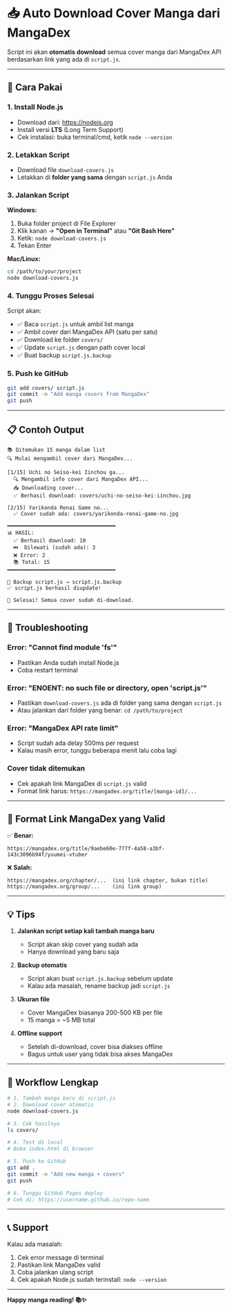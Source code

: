 # 📥 Auto Download Cover Manga dari MangaDex

Script ini akan **otomatis download** semua cover manga dari MangaDex API berdasarkan link yang ada di `script.js`.

---

## 🚀 Cara Pakai

### **1. Install Node.js**
- Download dari: https://nodejs.org
- Install versi **LTS** (Long Term Support)
- Cek instalasi: buka terminal/cmd, ketik `node --version`

### **2. Letakkan Script**
- Download file `download-covers.js`
- Letakkan di **folder yang sama** dengan `script.js` Anda

### **3. Jalankan Script**

**Windows:**
1. Buka folder project di File Explorer
2. Klik kanan → **"Open in Terminal"** atau **"Git Bash Here"**
3. Ketik: `node download-covers.js`
4. Tekan Enter

**Mac/Linux:**
```bash
cd /path/to/your/project
node download-covers.js
```

### **4. Tunggu Proses Selesai**
Script akan:
- ✅ Baca `script.js` untuk ambil list manga
- ✅ Ambil cover dari MangaDex API (satu per satu)
- ✅ Download ke folder `covers/`
- ✅ Update `script.js` dengan path cover local
- ✅ Buat backup `script.js.backup`

### **5. Push ke GitHub**
```bash
git add covers/ script.js
git commit -m "Add manga covers from MangaDex"
git push
```

---

## 📋 Contoh Output

```
📚 Ditemukan 15 manga dalam list
🔍 Mulai mengambil cover dari MangaDex...

[1/15] Uchi no Seiso-kei Iinchou ga...
  🔍 Mengambil info cover dari MangaDex API...
  📥 Downloading cover...
  ✅ Berhasil download: covers/uchi-no-seiso-kei-iinchou.jpg

[2/15] Yarikonda Renai Game no...
  ✅ Cover sudah ada: covers/yarikonda-renai-game-no.jpg

━━━━━━━━━━━━━━━━━━━━━━━━━━━━━━━━━━━
📊 HASIL:
  ✅ Berhasil download: 10
  ⏭️  Dilewati (sudah ada): 3
  ❌ Error: 2
  📚 Total: 15
━━━━━━━━━━━━━━━━━━━━━━━━━━━━━━━━━━━

💾 Backup script.js → script.js.backup
✅ script.js berhasil diupdate!

🎉 Selesai! Semua cover sudah di-download.
```

---

## 🔧 Troubleshooting

### **Error: "Cannot find module 'fs'"**
- Pastikan Anda sudah install Node.js
- Coba restart terminal

### **Error: "ENOENT: no such file or directory, open 'script.js'"**
- Pastikan `download-covers.js` ada di folder yang sama dengan `script.js`
- Atau jalankan dari folder yang benar: `cd /path/to/project`

### **Error: "MangaDex API rate limit"**
- Script sudah ada delay 500ms per request
- Kalau masih error, tunggu beberapa menit lalu coba lagi

### **Cover tidak ditemukan**
- Cek apakah link MangaDex di `script.js` valid
- Format link harus: `https://mangadex.org/title/[manga-id]/...`

---

## 📝 Format Link MangaDex yang Valid

✅ **Benar:**
```
https://mangadex.org/title/9aebe60e-777f-4a58-a3bf-143c3096b94f/yuumei-vtuber
```

❌ **Salah:**
```
https://mangadex.org/chapter/...  (ini link chapter, bukan title)
https://mangadex.org/group/...    (ini link group)
```

---

## 💡 Tips

1. **Jalankan script setiap kali tambah manga baru**
   - Script akan skip cover yang sudah ada
   - Hanya download yang baru saja

2. **Backup otomatis**
   - Script akan buat `script.js.backup` sebelum update
   - Kalau ada masalah, rename backup jadi `script.js`

3. **Ukuran file**
   - Cover MangaDex biasanya 200-500 KB per file
   - 15 manga = ~5 MB total

4. **Offline support**
   - Setelah di-download, cover bisa diakses offline
   - Bagus untuk user yang tidak bisa akses MangaDex

---

## 🌟 Workflow Lengkap

```bash
# 1. Tambah manga baru di script.js
# 2. Download cover otomatis
node download-covers.js

# 3. Cek hasilnya
ls covers/

# 4. Test di local
# Buka index.html di browser

# 5. Push ke GitHub
git add .
git commit -m "Add new manga + covers"
git push

# 6. Tunggu GitHub Pages deploy
# Cek di: https://username.github.io/repo-name
```

---

## 📞 Support

Kalau ada masalah:
1. Cek error message di terminal
2. Pastikan link MangaDex valid
3. Coba jalankan ulang script
4. Cek apakah Node.js sudah terinstall: `node --version`

---

**Happy manga reading! 📚✨**
